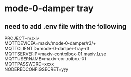 # mode-0-damper tray
## need to add .env file with the following
PROJECT=maxiv  
MQTTDEVICEA=maxiv/mode-0-damper/r3/+  
MQTTCLIENTID=mode-0-damper-tray-r3  
MQTTSERVERIP=maxiv-controlbox-01.maxiv.lu.se  
MQTTUSERNAME=maxiv-controlbox-01  
MQTTPASSWORD=xxxx  
NODEREDCONFIGSECRET=yyy  


